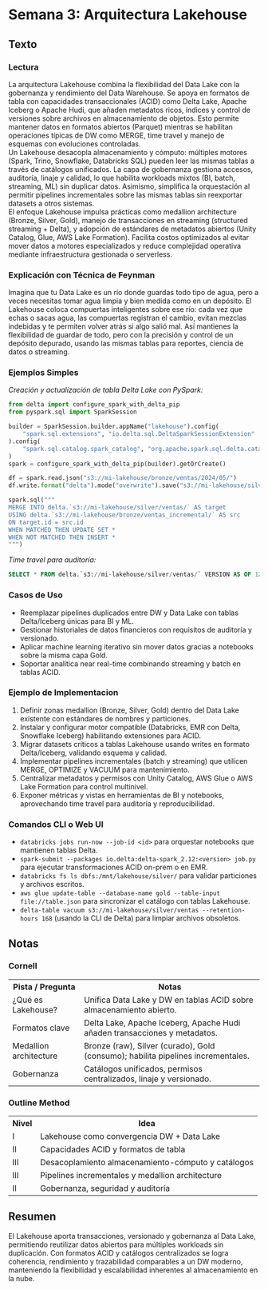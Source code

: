 # Semana 3: Arquitectura Lakehouse
## Texto
### Lectura
La arquitectura Lakehouse combina la flexibilidad del Data Lake con la gobernanza y rendimiento del Data Warehouse. Se apoya en formatos de tabla con capacidades transaccionales (ACID) como Delta Lake, Apache Iceberg o Apache Hudi, que añaden metadatos ricos, índices y control de versiones sobre archivos en almacenamiento de objetos. Esto permite mantener datos en formatos abiertos (Parquet) mientras se habilitan operaciones típicas de DW como MERGE, time travel y manejo de esquemas con evoluciones controladas.  
Un Lakehouse desacopla almacenamiento y cómputo: múltiples motores (Spark, Trino, Snowflake, Databricks SQL) pueden leer las mismas tablas a través de catálogos unificados. La capa de gobernanza gestiona accesos, auditoría, linaje y calidad, lo que habilita workloads mixtos (BI, batch, streaming, ML) sin duplicar datos. Asimismo, simplifica la orquestación al permitir pipelines incrementales sobre las mismas tablas sin reexportar datasets a otros sistemas.  
El enfoque Lakehouse impulsa prácticas como medallion architecture (Bronze, Silver, Gold), manejo de transacciones en streaming (structured streaming + Delta), y adopción de estándares de metadatos abiertos (Unity Catalog, Glue, AWS Lake Formation). Facilita costos optimizados al evitar mover datos a motores especializados y reduce complejidad operativa mediante infraestructura gestionada o serverless.

### Explicación con Técnica de Feynman
Imagina que tu Data Lake es un río donde guardas todo tipo de agua, pero a veces necesitas tomar agua limpia y bien medida como en un depósito. El Lakehouse coloca compuertas inteligentes sobre ese río: cada vez que echas o sacas agua, las compuertas registran el cambio, evitan mezclas indebidas y te permiten volver atrás si algo salió mal. Así mantienes la flexibilidad de guardar de todo, pero con la precisión y control de un depósito depurado, usando las mismas tablas para reportes, ciencia de datos o streaming.

### Ejemplos Simples
*Creación y actualización de tabla Delta Lake con PySpark:*
```python
from delta import configure_spark_with_delta_pip
from pyspark.sql import SparkSession

builder = SparkSession.builder.appName("lakehouse").config(
    "spark.sql.extensions", "io.delta.sql.DeltaSparkSessionExtension"
).config(
    "spark.sql.catalog.spark_catalog", "org.apache.spark.sql.delta.catalog.DeltaCatalog"
)
spark = configure_spark_with_delta_pip(builder).getOrCreate()

df = spark.read.json("s3://mi-lakehouse/bronze/ventas/2024/05/")
df.write.format("delta").mode("overwrite").save("s3://mi-lakehouse/silver/ventas/")

spark.sql("""
MERGE INTO delta.`s3://mi-lakehouse/silver/ventas/` AS target
USING delta.`s3://mi-lakehouse/bronze/ventas_incremental/` AS src
ON target.id = src.id
WHEN MATCHED THEN UPDATE SET *
WHEN NOT MATCHED THEN INSERT *
""")
```

*Time travel para auditoría:*
```sql
SELECT * FROM delta.`s3://mi-lakehouse/silver/ventas/` VERSION AS OF 12;
```

### Casos de Uso
- Reemplazar pipelines duplicados entre DW y Data Lake con tablas Delta/Iceberg únicas para BI y ML.
- Gestionar historiales de datos financieros con requisitos de auditoría y versionado.
- Aplicar machine learning iterativo sin mover datos gracias a notebooks sobre la misma capa Gold.
- Soportar analítica near real-time combinando streaming y batch en tablas ACID.

### Ejemplo de Implementacion
1. Definir zonas medallion (Bronze, Silver, Gold) dentro del Data Lake existente con estándares de nombres y particiones.  
2. Instalar y configurar motor compatible (Databricks, EMR con Delta, Snowflake Iceberg) habilitando extensiones para ACID.  
3. Migrar datasets críticos a tablas Lakehouse usando writes en formato Delta/Iceberg, validando esquema y calidad.  
4. Implementar pipelines incrementales (batch y streaming) que utilicen MERGE, OPTIMIZE y VACUUM para mantenimiento.  
5. Centralizar metadatos y permisos con Unity Catalog, AWS Glue o AWS Lake Formation para control multinivel.  
6. Exponer métricas y vistas en herramientas de BI y notebooks, aprovechando time travel para auditoría y reproducibilidad.

### Comandos CLI o Web UI
- `databricks jobs run-now --job-id <id>` para orquestar notebooks que mantienen tablas Delta.
- `spark-submit --packages io.delta:delta-spark_2.12:<version> job.py` para ejecutar transformaciones ACID on-prem o en EMR.
- `databricks fs ls dbfs:/mnt/lakehouse/silver/` para validar particiones y archivos escritos.
- `aws glue update-table --database-name gold --table-input file://table.json` para sincronizar el catálogo con tablas Lakehouse.
- `delta-table vacuum s3://mi-lakehouse/silver/ventas --retention-hours 168` (usando la CLI de Delta) para limpiar archivos obsoletos.

## Notas
### Cornell
<table>
  <tr><th>Pista / Pregunta</th><th>Notas</th></tr>
  <tr><td>¿Qué es Lakehouse?</td><td>Unifica Data Lake y DW en tablas ACID sobre almacenamiento abierto.</td></tr>
  <tr><td>Formatos clave</td><td>Delta Lake, Apache Iceberg, Apache Hudi añaden transacciones y metadatos.</td></tr>
  <tr><td>Medallion architecture</td><td>Bronze (raw), Silver (curado), Gold (consumo); habilita pipelines incrementales.</td></tr>
  <tr><td>Gobernanza</td><td>Catálogos unificados, permisos centralizados, linaje y versionado.</td></tr>
</table>

### Outline Method
<table>
  <tr><th>Nivel</th><th>Idea</th></tr>
  <tr><td>I</td><td>Lakehouse como convergencia DW + Data Lake</td></tr>
  <tr><td>II</td><td>Capacidades ACID y formatos de tabla</td></tr>
  <tr><td>III</td><td>Desacoplamiento almacenamiento-cómputo y catálogos</td></tr>
  <tr><td>III</td><td>Pipelines incrementales y medallion architecture</td></tr>
  <tr><td>II</td><td>Gobernanza, seguridad y auditoría</td></tr>
</table>

## Resumen
El Lakehouse aporta transacciones, versionado y gobernanza al Data Lake, permitiendo reutilizar datos abiertos para múltiples workloads sin duplicación. Con formatos ACID y catálogos centralizados se logra coherencia, rendimiento y trazabilidad comparables a un DW moderno, manteniendo la flexibilidad y escalabilidad inherentes al almacenamiento en la nube.
